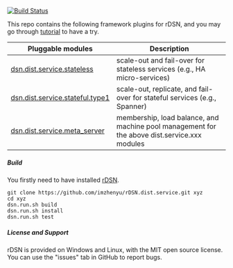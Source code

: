 [![Build Status](https://travis-ci.org/imzhenyu/rDSN.dist.service.svg?branch=master)](https://travis-ci.org/imzhenyu/rDSN.dist.service)

This repo contains the following framework plugins for rDSN, and you may go through [tutorial](https://github.com/Microsoft/rDSN/wiki/Tutorial:-one-box-cluster) to have a try.

| Pluggable modules | Description | 
|--------|-------------|
| [dsn.dist.service.stateless](https://github.com/imzhenyu/rDSN.dist.service/tree/master/src/app_daemon)      | scale-out and fail-over for stateless services (e.g., HA micro-services) |
| [dsn.dist.service.stateful.type1](https://github.com/imzhenyu/rDSN.dist.service/tree/master/src/replica_server) | scale-out, replicate, and fail-over for stateful services (e.g., Spanner) | 
| [dsn.dist.service.meta_server](https://github.com/imzhenyu/rDSN.dist.service/tree/master/src/meta_server)    | membership, load balance, and machine pool management for the above dist.service.xxx modules | 


##### Build

You firstly need to have installed [rDSN](https://github.com/Microsoft/rDSN).

```
git clone https://github.com/imzhenyu/rDSN.dist.service.git xyz
cd xyz
dsn.run.sh build
dsn.run.sh install 
dsn.run.sh test
```

##### License and Support

rDSN is provided on Windows and Linux, with the MIT open source license. You can use the "issues" tab in GitHub to report bugs.

